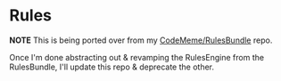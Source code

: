 # Rules

**NOTE** This is being ported over from my [CodeMeme/RulesBundle][1] repo.

Once I'm done abstracting out & revamping the RulesEngine from the
RulesBundle, I'll update this repo & deprecate the other.


[1]: https://github.com/CodeMeme/RulesBundle
